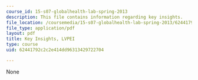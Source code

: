 ```yaml
---
course_id: 15-s07-globalhealth-lab-spring-2013
description: This file contains information regarding key insights.
file_location: /coursemedia/15-s07-globalhealth-lab-spring-2013/62441792c2c2e414dd96313429722704_MIT15_S07S13_key_insig_lvp.pdf
file_type: application/pdf
layout: pdf
title: Key Insights, LVPEI
type: course
uid: 62441792c2c2e414dd96313429722704

---
```

None
